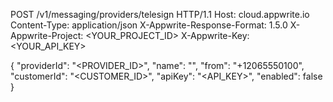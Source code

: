POST /v1/messaging/providers/telesign HTTP/1.1
Host: cloud.appwrite.io
Content-Type: application/json
X-Appwrite-Response-Format: 1.5.0
X-Appwrite-Project: &lt;YOUR_PROJECT_ID&gt;
X-Appwrite-Key: &lt;YOUR_API_KEY&gt;

{
  "providerId": "<PROVIDER_ID>",
  "name": "<NAME>",
  "from": "+12065550100",
  "customerId": "<CUSTOMER_ID>",
  "apiKey": "<API_KEY>",
  "enabled": false
}
